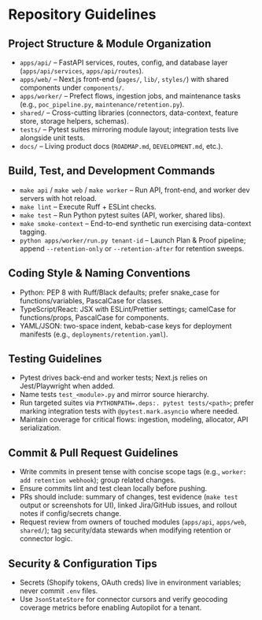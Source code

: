 # Repository Guidelines

## Project Structure & Module Organization
- `apps/api/` – FastAPI services, routes, config, and database layer (`apps/api/services`, `apps/api/routes`).
- `apps/web/` – Next.js front-end (`pages/`, `lib/`, `styles/`) with shared components under `components/`.
- `apps/worker/` – Prefect flows, ingestion jobs, and maintenance tasks (e.g., `poc_pipeline.py`, `maintenance/retention.py`).
- `shared/` – Cross-cutting libraries (connectors, data-context, feature store, storage helpers, schemas).
- `tests/` – Pytest suites mirroring module layout; integration tests live alongside unit tests.
- `docs/` – Living product docs (`ROADMAP.md`, `DEVELOPMENT.md`, etc.).

## Build, Test, and Development Commands
- `make api` / `make web` / `make worker` – Run API, front-end, and worker dev servers with hot reload.
- `make lint` – Execute Ruff + ESLint checks.
- `make test` – Run Python pytest suites (API, worker, shared libs).
- `make smoke-context` – End-to-end synthetic run exercising data-context tagging.
- `python apps/worker/run.py tenant-id` – Launch Plan & Proof pipeline; append `--retention-only` or `--retention-after` for retention sweeps.

## Coding Style & Naming Conventions
- Python: PEP 8 with Ruff/Black defaults; prefer snake_case for functions/variables, PascalCase for classes.
- TypeScript/React: JSX with ESLint/Prettier settings; camelCase for functions/props, PascalCase for components.
- YAML/JSON: two-space indent, kebab-case keys for deployment manifests (e.g., `deployments/retention.yaml`).

## Testing Guidelines
- Pytest drives back-end and worker tests; Next.js relies on Jest/Playwright when added.
- Name tests `test_<module>.py` and mirror source hierarchy.
- Run targeted suites via `PYTHONPATH=.deps:. pytest tests/<path>`; prefer marking integration tests with `@pytest.mark.asyncio` where needed.
- Maintain coverage for critical flows: ingestion, modeling, allocator, API serialization.

## Commit & Pull Request Guidelines
- Write commits in present tense with concise scope tags (e.g., `worker: add retention webhook`); group related changes.
- Ensure commits lint and test clean locally before pushing.
- PRs should include: summary of changes, test evidence (`make test` output or screenshots for UI), linked Jira/GitHub issues, and rollout notes if config/secrets change.
- Request review from owners of touched modules (`apps/api`, `apps/web`, `shared/`); tag security/data stewards when modifying retention or connector logic.

## Security & Configuration Tips
- Secrets (Shopify tokens, OAuth creds) live in environment variables; never commit `.env` files.
- Use `JsonStateStore` for connector cursors and verify geocoding coverage metrics before enabling Autopilot for a tenant.
